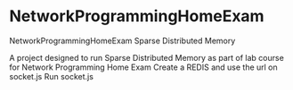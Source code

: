 # NetworkProgrammingHomeExam
NetworkProgrammingHomeExam Sparse Distributed Memory

A project designed to run Sparse Distributed Memory as part of lab course for Network Programming Home Exam
Create a REDIS and use the url on socket.js
Run socket.js
